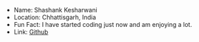 - Name: Shashank Kesharwani
- Location: Chhattisgarh, India
- Fun Fact: I have started coding just now and am enjoying a lot.
- Link: [Github](https://github.com/Shashank2808)
